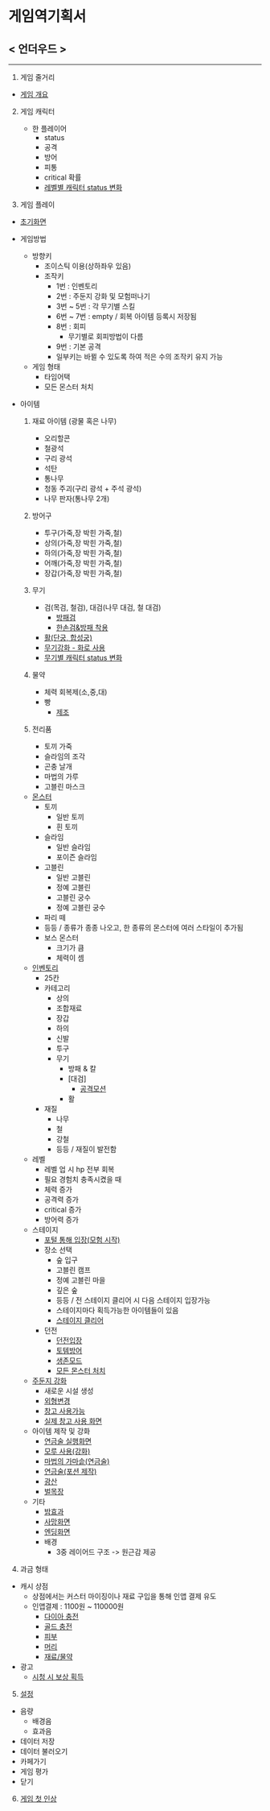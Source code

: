 
# 게임역기획서
## < 언더우드 >

* * *
1. 게임 줄거리
 * [게임 개요](https://github.com/0inhae0/eight-color-bird/blob/master/%EC%96%B8%EB%8D%94%EC%9A%B0%EB%93%9C_%EA%B2%8C%EC%9E%84%EA%B0%9C%EC%9A%94.md)
 
2. 게임 캐릭터
	* 한 플레이어
		* status
		* 공격
		* 방어
		* 피통
		* critical 확률
		* [레벨별 캐릭터 status 변화](https://github.com/0inhae0/eight-color-bird/blob/master/%EC%9D%B4%EB%8F%99%EA%B1%B4%20%EC%8A%A4%ED%81%AC%EB%A6%B0%EC%83%B7/%EC%BA%90%EB%A6%AD%ED%84%B0%20status%20%EB%B3%80%ED%99%94.PNG)

3. 게임 플레이
* [초기화면](https://github.com/0inhae0/eight-color-bird/blob/master/%EC%9D%B4%EB%8F%99%EA%B1%B4%20%EC%8A%A4%ED%81%AC%EB%A6%B0%EC%83%B7/%EC%B4%88%EA%B8%B0%ED%99%94%EB%A9%B4.jpg)
* 게임방법
	* 방향키
		* 조이스틱 이용(상하좌우 있음)
	    * 조작키
			* 1번 : 인벤토리
		    * 2번 : 주둔지 강화 및 모험떠나기
		    * 3번 ~ 5번 : 각 무기별 스킬
		    * 6번 ~ 7번 : empty / 회복 아이템 등록시 저장됨
		    * 8번 : 회피
				* 무기별로 회피방법이 다름
		    * 9번 : 기본 공격
		    * 일부키는 바뀔 수 있도록 하여 적은 수의 조작키 유지 가능
	* 게임 형태
		* 타임어택
		* 모든 몬스터 처치
		 
* 아이템
	1. 재료 아이템 (광물 혹은 나무)
		- 오리할콘
		- 철광석
		- 구리 광석
		- 석탄
		- 통나무
		- 청동 주괴(구리 광석 + 주석 광석)
		- 나무 판자(통나무 2개)

	2. 방어구
		- 투구(가죽,장 박힌 가죽,철)
		- 상의(가죽,장 박힌 가죽,철)
		- 하의(가죽,장 박힌 가죽,철)
		- 어깨(가죽,장 박힌 가죽,철)
		- 장갑(가죽,장 박힌 가죽,철)

 	3. 무기
		- 검(목검, 철검), 대검(나무 대검, 철 대검)
			- [방패검](https://github.com/0inhae0/eight-color-bird/blob/master/%EC%9D%B4%EB%8F%99%EA%B1%B4%20%EC%8A%A4%ED%81%AC%EB%A6%B0%EC%83%B7/%EB%B0%A9%ED%8C%A8%20%EA%B2%80%20%EC%9E%A5%EB%B9%84.jpg)
			* [한손검&방패 착용](https://github.com/0inhae0/eight-color-bird/blob/master/%EC%9D%B4%EB%8F%99%EA%B1%B4%20%EC%8A%A4%ED%81%AC%EB%A6%B0%EC%83%B7/%ED%95%9C%EC%86%90%EA%B2%80%2B%EB%B0%A9%ED%8C%A8%EC%B0%A9%EC%9A%A9.jpg)
		* [활(단궁, 합성궁)](https://github.com/0inhae0/eight-color-bird/blob/master/%EC%9D%B4%EB%8F%99%EA%B1%B4%20%EC%8A%A4%ED%81%AC%EB%A6%B0%EC%83%B7/%ED%99%9C%EC%9E%A5%EB%B9%84.jpg)
		* [무기강화 - 화로 사용](https://github.com/0inhae0/eight-color-bird/blob/master/%EC%9D%B4%EB%8F%99%EA%B1%B4%20%EC%8A%A4%ED%81%AC%EB%A6%B0%EC%83%B7/%ED%99%94%EB%A1%9C%20%EC%82%AC%EC%9A%A9(%EA%B0%95%ED%99%94).jpg)
		* [무기별 캐릭터 status 변화](https://github.com/0inhae0/eight-color-bird/blob/master/%EC%9D%B4%EB%8F%99%EA%B1%B4%20%EC%8A%A4%ED%81%AC%EB%A6%B0%EC%83%B7/%EC%95%84%EC%9D%B4%ED%85%9C%EB%B3%84%20%EB%8A%A5%EB%A0%A5%EC%B9%98%20%EB%B3%80%ED%99%94.PNG)

	 4. 물약
		- 체력 회복제(소,중,대)
		- 빵
			- [제조](https://github.com/0inhae0/eight-color-bird/blob/master/%EC%9D%B4%EB%8F%99%EA%B1%B4%20%EC%8A%A4%ED%81%AC%EB%A6%B0%EC%83%B7/%EB%B9%B5%20%EC%A0%9C%EC%A1%B0.jpg)

	 5. 전리품
		- 토끼 가죽
		- 슬라임의 조각
		- 곤충 날개
		- 마법의 가루
		- 고블린 마스크
	* [몬스터](https://github.com/0inhae0/eight-color-bird/blob/master/%EB%82%A8%EC%B0%AC%EB%AF%BC%20%EB%AA%AC%EC%8A%A4%ED%84%B0%20%EB%B6%84%EC%84%9D/%EB%AA%AC%EC%8A%A4%ED%84%B0%20%EB%B6%84%EC%84%9D.md)
		* 토끼
			* 일반 토끼
		    * 흰 토끼
	    * 슬라임
		    * 일반 슬라임
		    * 포이즌 슬라임
	    * 고블린
		    * 일반 고블린
		    * 정예 고블린
		    * 고블린 궁수
			* 정예 고블린 궁수
	   * 파리 떼
	   * 등등 / 종류가 종종 나오고, 한 종류의 몬스터에 여러 스타일이 추가됨
	   * 보스 몬스터
		   * 크기가 큼
		   * 체력이 셈
	* [인벤토리](https://github.com/0inhae0/eight-color-bird/blob/master/%EC%9D%B4%EB%8F%99%EA%B1%B4%20%EC%8A%A4%ED%81%AC%EB%A6%B0%EC%83%B7/%EC%9D%B8%EB%B2%A4%ED%86%A0%EB%A6%AC.jpg)
		* 25칸
	    * 카테고리
			* 상의
		    * 조합재료
		    * 장갑
		    * 하의
		    * 신발
		    * 투구
		    * 무기
				* 방패 & 칼
			    * [대검]
					* [공격모션](https://github.com/0inhae0/eight-color-bird/blob/master/%EC%9D%B4%EB%8F%99%EA%B1%B4%20%EC%8A%A4%ED%81%AC%EB%A6%B0%EC%83%B7/%EB%8C%80%EA%B2%80%20%EA%B3%B5%EA%B2%A9.jpg)
			   * 활
		* 재질
	        * 나무
	        * 철
	        * 강철
	        * 등등 / 재질이 발전함
	* 레벨
		* 레벨 업 시 hp 전부 회복
	    * 필요 경험치 충족시켰을 때
	    * 체력 증가
	    * 공격력 증가
	    * critical 증가
	    * 방어력 증가
	* 스테이지
		* [포털 통해 입장(모험 시작)](https://github.com/0inhae0/eight-color-bird/blob/master/%EC%9D%B4%EB%8F%99%EA%B1%B4%20%EC%8A%A4%ED%81%AC%EB%A6%B0%EC%83%B7/%EB%AA%A8%ED%97%98%EB%96%A0%EB%82%98%EA%B8%B0.jpg)
		* 장소 선택
			* 숲 입구
		    * 고블린 캠프
		    * 정예 고블린 마을
		    * 깊은 숲
		    * 등등 / 전 스테이지 클리어 시 다음 스테이지 입장가능
	        * 스테이지마다 획득가능한 아이템들이 있음
	        * [스테이지 클리어](https://github.com/0inhae0/eight-color-bird/blob/master/%EC%9D%B4%EB%8F%99%EA%B1%B4%20%EC%8A%A4%ED%81%AC%EB%A6%B0%EC%83%B7/%EC%8A%A4%ED%85%8C%EC%9D%B4%EC%A7%80%20%ED%81%B4%EB%A6%AC%EC%96%B4.jpg)
		* 던전
			* [던전입장](https://github.com/0inhae0/eight-color-bird/blob/master/%EC%9D%B4%EB%8F%99%EA%B1%B4%20%EC%8A%A4%ED%81%AC%EB%A6%B0%EC%83%B7/%EB%8D%98%EC%A0%84%EC%9E%85%EC%9E%A5-%EC%88%B2%EC%9E%85%EA%B5%AC.jpg)
		   * [토템방어](https://github.com/0inhae0/eight-color-bird/blob/master/%EC%9D%B4%EB%8F%99%EA%B1%B4%20%EC%8A%A4%ED%81%AC%EB%A6%B0%EC%83%B7/%EB%8D%98%EC%A0%84(%ED%86%A0%ED%85%9C%EB%B0%A9%EC%96%B4).jpg)
		   * [생존모드](https://github.com/0inhae0/eight-color-bird/blob/master/%EC%9D%B4%EB%8F%99%EA%B1%B4%20%EC%8A%A4%ED%81%AC%EB%A6%B0%EC%83%B7/%EB%8D%98%EC%A0%84(%EC%83%9D%EC%A1%B4%EB%AA%A8%EB%93%9C).jpg)
	       * [모든 몬스터 처치](https://github.com/0inhae0/eight-color-bird/blob/master/%EC%9D%B4%EB%8F%99%EA%B1%B4%20%EC%8A%A4%ED%81%AC%EB%A6%B0%EC%83%B7/%EB%8D%98%EC%A0%84(%EB%AA%A8%EB%93%A0%20%EC%A0%81%20%EC%B2%98%EC%B9%98%EB%AA%A8%EB%93%9C).jpg)
	* [주둔지 강화](https://github.com/0inhae0/eight-color-bird/blob/master/%EC%9D%B4%EB%8F%99%EA%B1%B4%20%EC%8A%A4%ED%81%AC%EB%A6%B0%EC%83%B7/%EC%A3%BC%EB%91%94%EC%A7%80%20%EA%B0%95%ED%99%94.jpg)
		* 새로운 시설 생성
	    * [외형변경](https://github.com/0inhae0/eight-color-bird/blob/master/%EC%9D%B4%EB%8F%99%EA%B1%B4%20%EC%8A%A4%ED%81%AC%EB%A6%B0%EC%83%B7/%EC%99%B8%ED%98%95%EB%B3%80%EA%B2%BD.jpg)
	    * [창고 사용가능](https://github.com/0inhae0/eight-color-bird/blob/master/%EC%9D%B4%EB%8F%99%EA%B1%B4%20%EC%8A%A4%ED%81%AC%EB%A6%B0%EC%83%B7/%EC%B0%BD%EA%B3%A0%20%EC%82%AC%EC%9A%A9%EA%B0%80%EB%8A%A5.jpg)
	    * [실제 창고 사용 화면](https://github.com/0inhae0/eight-color-bird/blob/master/%EC%9D%B4%EB%8F%99%EA%B1%B4%20%EC%8A%A4%ED%81%AC%EB%A6%B0%EC%83%B7/%EC%B0%BD%EA%B3%A0%20%EC%82%AC%EC%9A%A9%ED%99%94%EB%A9%B4.jpg)
	* 아이템 제작 및 강화
		* [연금술 실행화면](https://github.com/0inhae0/eight-color-bird/blob/master/%EC%9D%B4%EB%8F%99%EA%B1%B4%20%EC%8A%A4%ED%81%AC%EB%A6%B0%EC%83%B7/%EC%97%B0%EA%B8%88%EC%88%A0%20%EC%8B%A4%ED%96%89%ED%99%94%EB%A9%B4.jpg)
        * [모루 사용(강화)](https://github.com/0inhae0/eight-color-bird/blob/master/%EC%9D%B4%EB%8F%99%EA%B1%B4%20%EC%8A%A4%ED%81%AC%EB%A6%B0%EC%83%B7/%EB%AA%A8%EB%A3%A8%EC%82%AC%EC%9A%A9(%EA%B0%95%ED%99%94).jpg)
		* [마법의 가마솥(연금술)](https://github.com/0inhae0/eight-color-bird/blob/master/%EC%9D%B4%EB%8F%99%EA%B1%B4%20%EC%8A%A4%ED%81%AC%EB%A6%B0%EC%83%B7/%EB%A7%88%EB%B2%95%EC%9D%98%20%EA%B0%80%EB%A7%88%EC%86%A5(%EC%97%B0%EA%B8%88%EC%88%A0).jpg)
		* [연금술(포션 제작)](https://github.com/0inhae0/eight-color-bird/blob/master/%EC%9D%B4%EB%8F%99%EA%B1%B4%20%EC%8A%A4%ED%81%AC%EB%A6%B0%EC%83%B7/%EC%97%B0%EA%B8%88%EC%88%A0(%ED%8F%AC%EC%85%98%EC%A0%9C%EC%9E%91).jpg)
		* [광산](https://github.com/0inhae0/eight-color-bird/blob/master/%EC%9D%B4%EB%8F%99%EA%B1%B4%20%EC%8A%A4%ED%81%AC%EB%A6%B0%EC%83%B7/%EA%B4%91%EC%82%B0.jpg)
		* [벌목장](https://github.com/0inhae0/eight-color-bird/blob/master/%EC%9D%B4%EB%8F%99%EA%B1%B4%20%EC%8A%A4%ED%81%AC%EB%A6%B0%EC%83%B7/%EB%B2%8C%EB%AA%A9%EC%9E%A5.jpg)
	* 기타
		* [밤효과](https://github.com/0inhae0/eight-color-bird/blob/master/%EC%9D%B4%EB%8F%99%EA%B1%B4%20%EC%8A%A4%ED%81%AC%EB%A6%B0%EC%83%B7/%EB%B0%A4%20%EC%8B%9C%EA%B0%84.jpg) 
		* [사망화면](https://github.com/0inhae0/eight-color-bird/blob/master/%EC%9D%B4%EB%8F%99%EA%B1%B4%20%EC%8A%A4%ED%81%AC%EB%A6%B0%EC%83%B7/%EC%82%AC%EB%A7%9D%ED%99%94%EB%A9%B4.jpg)
		* [엔딩화면](https://github.com/0inhae0/eight-color-bird/blob/master/%EB%82%A8%EC%B0%AC%EB%AF%BC%20%EB%AA%AC%EC%8A%A4%ED%84%B0%20%EB%B6%84%EC%84%9D/%EC%96%B8%EB%8D%94%EC%9A%B0%EB%93%9C%20%EC%97%94%EB%94%A9.jpg)
		* 배경
			* 3중 레이어드 구조 -> 원근감 제공
	
4. 과금 형태
* 캐시 상점
	* 상점에서는 커스터 마이징이나 재료 구입을 통해 인앱 결제 유도 
	* 인앱결제 : 1100원 ~ 110000원
		* [다이아 충전](https://github.com/0inhae0/eight-color-bird/blob/master/%EC%9D%B4%EB%8F%99%EA%B1%B4%20%EC%8A%A4%ED%81%AC%EB%A6%B0%EC%83%B7/%EC%83%81%EC%A0%90(%EB%8B%A4%EC%9D%B4%EC%95%84%20%EC%B6%A9%EC%A0%84).jpg)
		* [골드 충전](https://github.com/0inhae0/eight-color-bird/blob/master/%EC%9D%B4%EB%8F%99%EA%B1%B4%20%EC%8A%A4%ED%81%AC%EB%A6%B0%EC%83%B7/%EC%83%81%EC%A0%90(%EA%B3%A8%EB%93%9C%20%EC%B6%A9%EC%A0%84).jpg)
		* [피부](https://github.com/0inhae0/eight-color-bird/blob/master/%EC%9D%B4%EB%8F%99%EA%B1%B4%20%EC%8A%A4%ED%81%AC%EB%A6%B0%EC%83%B7/%EC%83%81%EC%A0%90(%ED%94%BC%EB%B6%80).jpg)
	    * [머리](https://github.com/0inhae0/eight-color-bird/blob/master/%EC%9D%B4%EB%8F%99%EA%B1%B4%20%EC%8A%A4%ED%81%AC%EB%A6%B0%EC%83%B7/%EC%83%81%EC%A0%90(%EB%A8%B8%EB%A6%AC).jpg)
	    * [재료/물약](https://github.com/0inhae0/eight-color-bird/blob/master/%EC%9D%B4%EB%8F%99%EA%B1%B4%20%EC%8A%A4%ED%81%AC%EB%A6%B0%EC%83%B7/%EC%83%81%EC%A0%90(%EC%9E%AC%EB%A3%8C%EB%AC%BC%EC%95%BD).jpg)
* 광고
	* [시청 시 보상 획득](https://github.com/0inhae0/eight-color-bird/blob/master/%EC%9D%B4%EB%8F%99%EA%B1%B4%20%EC%8A%A4%ED%81%AC%EB%A6%B0%EC%83%B7/%EA%B4%91%EA%B3%A0%EB%B3%B4%EC%83%81.jpg)

5. [설정](https://github.com/0inhae0/eight-color-bird/blob/master/%EC%9D%B4%EB%8F%99%EA%B1%B4%20%EC%8A%A4%ED%81%AC%EB%A6%B0%EC%83%B7/%EC%84%A4%EC%A0%95%ED%99%94%EB%A9%B4.jpg)
* 음량
	* 배경음
	* 효과음
* 데이터 저장
* 데이터 불러오기
* 카페가기
* 게임 평가
* 닫기

6. [게임 첫 인상](https://github.com/0inhae0/eight-color-bird/blob/master/%EC%B2%AB%EC%9D%B8%EC%83%81.md)
